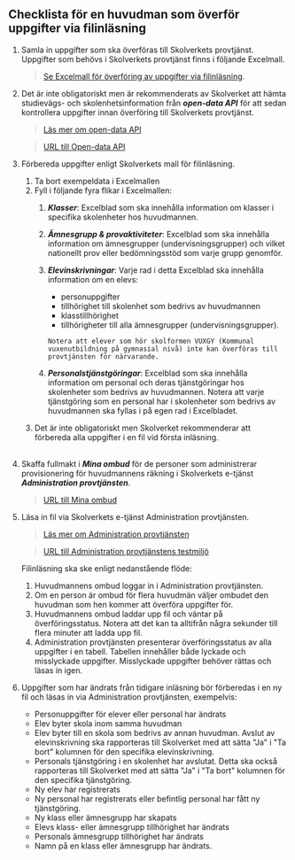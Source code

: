 ## Checklista för en huvudman som överför uppgifter via filinläsning

1. Samla in uppgifter som ska överföras till Skolverkets provtjänst. Uppgifter som behövs i Skolverkets 
   provtjänst finns i följande Excelmall. 
   >[Se Excelmall för överföring av uppgifter via filinläsning](https://www.skolverket.se/download/18.a1a676d18aaddf64d713e4/1695665450567/Excelmall%20f%C3%B6r%20filinl%C3%A4sning%20v0.8_2023-09-25.xlsx).
2. Det är inte obligatoriskt men är rekommenderats av Skolverket att hämta studievägs- och skolenhetsinformation
   från _**open-data API**_ för att sedan kontrollera uppgifter innan överföring till Skolverkets provtjänst.
   
   >[Läs mer om open-data API](../open-data-api/README.md)

   >[URL till Open-data API](https://api-pre.skolverket.se/dnp/iga/open-data/swagger-ui.html)
3. Förbereda uppgifter enligt Skolverkets mall för filinläsning.
   1. Ta bort exempeldata i Excelmallen
   2. Fyll i följande fyra flikar i Excelmallen:
      1. _**Klasser**_: Excelblad som ska innehålla information om klasser i specifika skolenheter hos huvudmannen.
      2. _**Ämnesgrupp & provaktiviteter**_: Excelblad som ska innehålla information om ämnesgrupper
         (undervisningsgrupper) och vilket nationellt prov eller bedömningsstöd som varje grupp genomför.
      3. _**Elevinskrivningar**_: Varje rad i detta Excelblad ska innehålla information om en elevs:
         * personuppgifter
         * tillhörighet till skolenhet som bedrivs av huvudmannen
         * klasstillhörighet
         * tillhörigheter till alla ämnesgrupper (undervisningsgrupper).
         
         `Notera att elever som hör skolformen VUXGY (Kommunal vuxenutbildning på gymnasial nivå) inte kan överföras
         till provtjänsten för närvarande.`
      4. _**Personalstjänstgöringar**_: Excelblad som ska innehålla information om personal och deras tjänstgöringar
         hos skolenheter som bedrivs av huvudmannen. Notera att varje tjänstgöring som en personal har i skolenheter
         som bedrivs av huvudmannen ska fyllas i på egen rad i Excelbladet.    
   3. Det är inte obligatoriskt men Skolverket rekommenderar att förbereda alla uppgifter i en fil vid första
      inläsning.<br /><br />
4. Skaffa fullmakt i _**Mina ombud**_ för de personer som administrerar provisionering för huvudmannens räkning i
   Skolverkets e-tjänst _**Administration provtjänsten**_.
   >[URL till Mina ombud](https://minaombud.se/)
   
5. Läsa in fil via Skolverkets e-tjänst Administration provtjänsten.
   >[Läs mer om Administration provtjänsten](https://www.skolverket.se/skolverkets-e-tjanst-administration-provtjansten)

   >[URL till Administration provtjänstens testmiljö](https://administrationprovtjansten-pre.skolverket.se)

   Filinläsning ska ske enligt nedanstående flöde:
   1. Huvudmannens ombud loggar in i Administration provtjänsten. 
   2. Om en person är ombud för flera huvudmän väljer ombudet den huvudman som hen kommer att överföra
      uppgifter för.
   3. Huvudmannens ombud laddar upp fil och väntar på överföringsstatus. Notera att det kan ta alltifrån några sekunder
      till flera minuter att ladda upp fil.
   4. Administration provtjänsten presenterar överföringsstatus av alla uppgifter i en tabell. Tabellen innehåller
      både lyckade och misslyckade uppgifter. Misslyckade uppgifter behöver rättas och läsas in igen.
6. Uppgifter som har ändrats från tidigare inläsning bör förberedas i en ny fil och läsas in via
   Administration provtjänsten, exempelvis:
   * Personuppgifter för elever eller personal har ändrats
   * Elev byter skola inom samma huvudman
   * Elev byter till en skola som bedrivs av annan huvudman. Avslut av elevinskrivning ska rapporteras till
         Skolverket med att sätta "Ja" i "Ta bort" kolumnen för den specifika elevinskrivning.
   * Personals tjänstgöring i en skolenhet har avslutat. Detta ska också rapporteras till Skolverket
         med att sätta "Ja" i "Ta bort" kolumnen för den specifika tjänstgöring.
   * Ny elev har registrerats
   * Ny personal har registrerats eller befintlig personal har fått ny tjänstgöring.
   * Ny klass eller ämnesgrupp har skapats
   * Elevs klass- eller ämnesgrupp tillhörighet har ändrats
   * Personals ämnesgrupp tillhörighet har ändrats
   * Namn på en klass eller ämnesgrupp har ändrats.